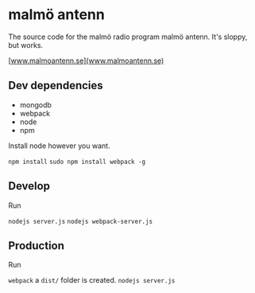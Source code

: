 # malmö antenn
The source code for the malmö radio program malmö antenn. It's sloppy, but works.

[www.malmoantenn.se](www.malmoantenn.se)

## Dev dependencies
* mongodb
* webpack
* node
* npm

Install node however you want.

`npm install`
`sudo npm install webpack -g`

## Develop

Run 

`nodejs server.js`
`nodejs webpack-server.js`

## Production

Run 

`webpack`
a `dist/` folder is created.
`nodejs server.js`
